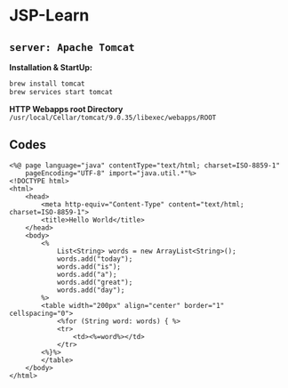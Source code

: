 # JSP-Learn

## `server: Apache Tomcat`

**Installation & StartUp:**

```bash
brew install tomcat
brew services start tomcat
```

**HTTP Webapps root Directory** `/usr/local/Cellar/tomcat/9.0.35/libexec/webapps/ROOT`

## Codes

```text
<%@ page language="java" contentType="text/html; charset=ISO-8859-1"
    pageEncoding="UTF-8" import="java.util.*"%>
<!DOCTYPE html>
<html>
    <head>
        <meta http-equiv="Content-Type" content="text/html; charset=ISO-8859-1">
        <title>Hello World</title>
    </head>
    <body>
        <%
            List<String> words = new ArrayList<String>();
            words.add("today");
            words.add("is");
            words.add("a");
            words.add("great");
            words.add("day");
        %>
        <table width="200px" align="center" border="1" cellspacing="0">
            <%for (String word: words) { %>
            <tr>
                <td><%=word%></td>
            </tr>
        <%}%>
        </table>
    </body>
</html>
```

